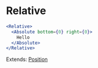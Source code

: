 # Relative

```.jsx
<Relative>
  <Absolute bottom={0} right={0}>
    Hello
  </Absolute>
</Relative>
```

Extends: [Position](/components/Position)